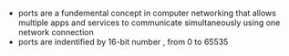 - ports are a fundemental concept in computer networking that allows multiple apps and services to communicate simultaneously using one network connection
- ports are indentified by 16-bit number , from 0 to 65535